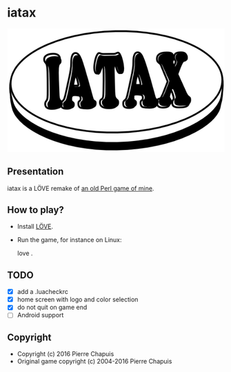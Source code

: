 # iatax

![iatax](iatax_logo.png)

## Presentation

iatax is a LÖVE remake of [an old Perl game of mine](http://www.iatax.sf.net).

## How to play?

- Install [LÖVE](http://love2d.org).
- Run the game, for instance on Linux:

    love .

## TODO

-[x] add a .luacheckrc
-[x] home screen with logo and color selection
-[x] do not quit on game end
-[ ] Android support

## Copyright

- Copyright (c) 2016 Pierre Chapuis
- Original game copyright (c) 2004-2016 Pierre Chapuis
